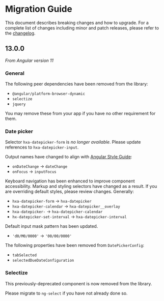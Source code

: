 # Migration Guide

This document describes breaking changes and how to upgrade. For a complete list of changes including minor and patch releases, please refer to the [changelog](CHANGELOG.md).

## 13.0.0

_From Angular version 11_

### General

The following peer dependencies have been removed from the library:

- `@angular/platform-browser-dynamic`
- `selectize`
- `jquery`

You may remove these from your app if you have no other requirement for them.

### Date picker

Selector `hxa-datepicker-form` is _no longer available_.
Please update references to `hxa-datepicker-input`.

Output names have changed to align with [Angular Style Guide](https://angular.io/guide/styleguide):

- `onDateChange` → `dateChange`
- `onFocus` → `inputFocus`

Keyboard navigation has been enhanced to improve component accessibility. Markup and styling selectors have changed as a result. If you are overriding default styles, please review changes. Generally:

- `hxa-datepicker-form` → `hxa-datepicker`
- `hxa-datepicker-calendar` → `hxa-datepicker__overlay`
- `hxa-datepicker-` → `hxa-datepicker-calendar`
- `hx-datepicker-set-interval` → `hxa-datepicker-interval`

Default input mask pattern has been updated.

- `'d0/M0/0000'` → `'00/00/0000'`

The following properties have been removed from `DatePickerConfig`:

- `tabSelected`
- `selectedDueDateConfiguration`

### Selectize

This previously-deprecated component is now removed from the library.

Please migrate to `ng-select` if you have not already done so.
